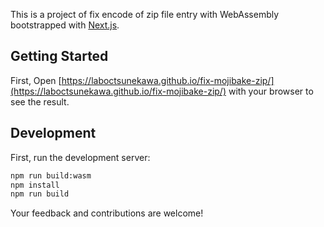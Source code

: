 This is a project of fix encode of zip file entry with WebAssembly bootstrapped with [Next.js](https://nextjs.org/).

## Getting Started

First, Open [https://laboctsunekawa.github.io/fix-mojibake-zip/](https://laboctsunekawa.github.io/fix-mojibake-zip/) with your browser to see the result.

## Development

First, run the development server:

```bash
npm run build:wasm
npm install
npm run build
```

Your feedback and contributions are welcome!
